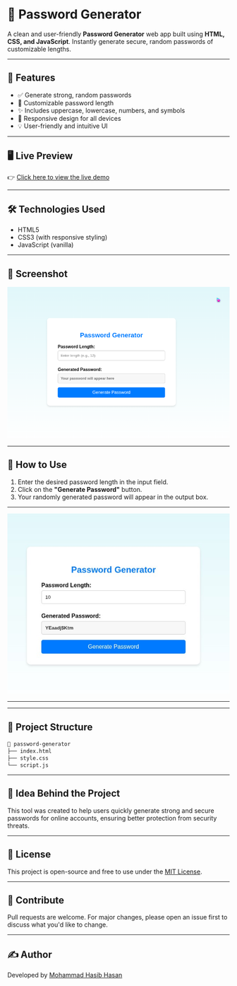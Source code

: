 # 🔐 Password Generator

A clean and user-friendly **Password Generator** web app built using **HTML, CSS, and JavaScript**. Instantly generate secure, random passwords of customizable lengths.

---

## 🚀 Features

- ✅ Generate strong, random passwords
- 🔢 Customizable password length
- ✨ Includes uppercase, lowercase, numbers, and symbols
- 📱 Responsive design for all devices
- 💡 User-friendly and intuitive UI

---

## 🖥️ Live Preview

👉 [Click here to view the live demo](https://random-password-tool.vercel.app/) 

---

## 🛠️ Technologies Used

- HTML5
- CSS3 (with responsive styling)
- JavaScript (vanilla)

---

## 📸 Screenshot

![Password Generator Screenshot](Assets/Screenshot-1.jpeg) 

--- 
## 🔧 How to Use

1. Enter the desired password length in the input field.
2. Click on the **"Generate Password"** button.
3. Your randomly generated password will appear in the output box.


---
![Password Generator Screenshot](Assets/Screenshot-2.jpeg) 

---


---

## 📂 Project Structure

```
📁 password-generator
├── index.html
├── style.css
└── script.js
```

---

## 🧠 Idea Behind the Project

This tool was created to help users quickly generate strong and secure passwords for online accounts, ensuring better protection from security threats.

---

## 📃 License

This project is open-source and free to use under the [MIT License](LICENSE).

---

## 🤝 Contribute

Pull requests are welcome. For major changes, please open an issue first to discuss what you'd like to change.

---

## ✍️ Author

Developed by [Mohammad Hasib Hasan](https://github.com/HasibCoderLab)
